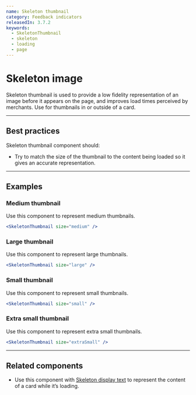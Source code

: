 ```yaml
---
name: Skeleton thumbnail
category: Feedback indicators
releasedIn: 3.7.2
keywords:
  - SkeletonThumbnail
  - skeleton
  - loading
  - page
---
```


# Skeleton image

Skeleton thumbnail is used to provide a low fidelity representation of an image before it appears on the page, and improves load times perceived by merchants. Use for thumbnails in or outside of a card.

---

## Best practices

Skeleton thumbnail component should:

- Try to match the size of the thumbnail to the content being loaded so it gives an accurate representation.

---

## Examples

### Medium thumbnail

Use this component to represent medium thumbnails.

```jsx
<SkeletonThumbnail size="medium" />
```

### Large thumbnail

Use this component to represent large thumbnails.

```jsx
<SkeletonThumbnail size="large" />
```

### Small thumbnail

Use this component to represent small thumbnails.

```jsx
<SkeletonThumbnail size="small" />
```

### Extra small thumbnail

Use this component to represent extra small thumbnails.

```jsx
<SkeletonThumbnail size="extraSmall" />
```

---

## Related components

- Use this component with [Skeleton display text](https://polaris.shopify.com/components/feedback-indicators/skeleton-display-text) to represent the content of a card while it’s loading.
